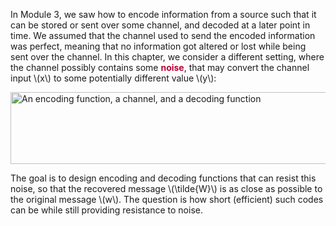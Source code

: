<p>In Module 3, we saw how to encode information from a source such that it can be stored or sent over some channel, and decoded at a later point in time. We assumed that the channel used to send the encoded information was perfect, meaning that no information got altered or lost while being sent over the channel. In this chapter, we consider a different setting, where the channel possibly contains some <span style="color: #bc0031;"><strong>noise</strong></span>, that may convert the channel input \(x\) to some potentially different value \(y\):</p>
<p><img style="display: block; margin-left: auto; margin-right: auto;" src="https://canvas.uva.nl/courses/2205/files/218089/preview?verifier=AyqxNP76Ytlo8HIVk54Mo6yALxKifyrvHxF9qXQs" alt="An encoding function, a channel, and a decoding function" width="706" height="115" data-api-endpoint="https://canvas.uva.nl/api/v1/courses/2205/files/218089" data-api-returntype="File"></p>
<p>The goal is to design encoding and decoding functions that can resist this noise, so that the recovered message \(\tilde{W}\) is as close as possible to the original message \(w\). The question is how short (efficient) such codes can be while still providing resistance to noise.</p>